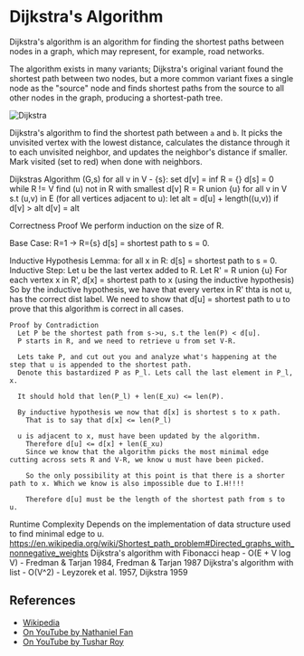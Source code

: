 # Dijkstra's Algorithm

Dijkstra's algorithm is an algorithm for finding the shortest 
paths between nodes in a graph, which may represent, for example, 
road networks. 

The algorithm exists in many variants; Dijkstra's original variant 
found the shortest path between two nodes, but a more common 
variant fixes a single node as the "source" node and finds 
shortest paths from the source to all other nodes in the graph, 
producing a shortest-path tree.

![Dijkstra](https://upload.wikimedia.org/wikipedia/commons/5/57/Dijkstra_Animation.gif)

Dijkstra's algorithm to find the shortest path between `a` and `b`.
It picks the unvisited vertex with the lowest distance, 
calculates the distance through it to each unvisited neighbor, 
and updates the neighbor's distance if smaller. Mark visited
(set to red) when done with neighbors.

Dijkstras Algorithm (G,s)
  for all v in V - {s}:
    set d[v] = inf
  R = {}
  d[s] = 0
  while R != V
    find (u) not in R with smallest d[v]
    R = R union {u}
    for all v in V s.t (u,v) in E (for all vertices adjacent to u):
      let alt = d[u] + length((u,v))
      if d[v] > alt
        d[v] = alt
        
Correctness Proof
  We perform induction on the size of R.
  
  Base Case:
    R=1 -> R={s}
    d[s] = shortest path to s = 0.
    
  Inductive Hypothesis
    Lemma:
      for all x in R: d[s] = shortest path to s = 0.
  Inductive Step:
    Let u be the last vertex added to R.
    Let R' = R union {u}
    For each vertex x in R', d[x] = shortest path to x (using the inductive hypothesis)
    So by the inductive hypothesis, we have that every vertex in R' thta is not u, has the correct dist label.
    We need to show that d[u] = shortest path to u to prove that this algorithm is correct in all cases.
    
    Proof by Contradiction
      Let P be the shortest path from s->u, s.t the len(P) < d[u].
      P starts in R, and we need to retrieve u from set V-R.
      
      Lets take P, and cut out you and analyze what's happening at the step that u is appended to the shortest path.
      Denote this bastardized P as P_l. Lets call the last element in P_l, x.
       
      It should hold that len(P_l) + len(E_xu) <= len(P).
      
      By inductive hypothesis we now that d[x] is shortest s to x path.
        That is to say that d[x] <= len(P_l)
        
      u is adjacent to x, must have been updated by the algorithm.
        Therefore d[u] <= d[x] + len(E_xu)
        Since we know that the algorithm picks the most minimal edge cutting across sets R and V-R, we know u must have been picked.
        
        So the only possibility at this point is that there is a shorter path to x. Which we know is also impossible due to I.H!!!!
        
        Therefore d[u] must be the length of the shortest path from s to u.

Runtime Complexity
  Depends on the implementation of data structure used to find minimal edge to u.
  https://en.wikipedia.org/wiki/Shortest_path_problem#Directed_graphs_with_nonnegative_weights
  Dijkstra's algorithm with Fibonacci heap - O(E + V log V)	- Fredman & Tarjan 1984, Fredman & Tarjan 1987
  Dijkstra's algorithm with list	- O(V^2) - Leyzorek et al. 1957, Dijkstra 1959

## References

- [Wikipedia](https://en.wikipedia.org/wiki/Dijkstra%27s_algorithm)
- [On YouTube by Nathaniel Fan](https://www.youtube.com/watch?v=gdmfOwyQlcI&list=PLLXdhg_r2hKA7DPDsunoDZ-Z769jWn4R8)
- [On YouTube by Tushar Roy](https://www.youtube.com/watch?v=lAXZGERcDf4&list=PLLXdhg_r2hKA7DPDsunoDZ-Z769jWn4R8)